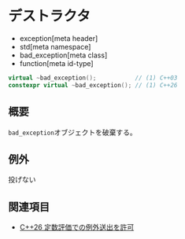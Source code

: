 # デストラクタ
* exception[meta header]
* std[meta namespace]
* bad_exception[meta class]
* function[meta id-type]

```cpp
virtual ~bad_exception();           // (1) C++03
constexpr virtual ~bad_exception(); // (1) C++26
```

## 概要
`bad_exception`オブジェクトを破棄する。


## 例外
投げない


## 関連項目
- [C++26 定数評価での例外送出を許可](/lang/cpp26/allowing_exception_throwing_in_constant-evaluation.md)

